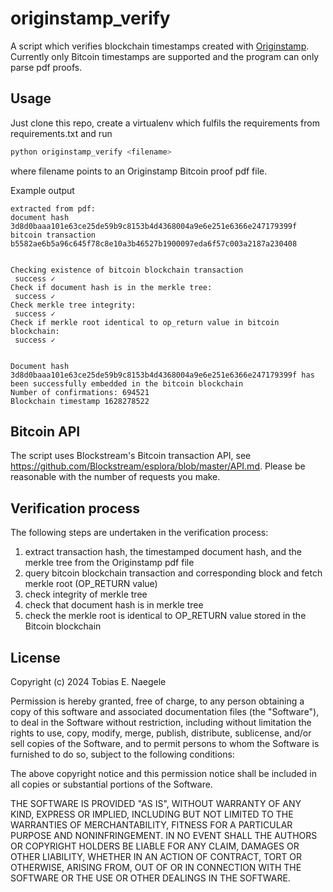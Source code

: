 # originstamp_verify
A script which verifies blockchain timestamps created with [Originstamp](https://originstamp.com/). Currently only Bitcoin timestamps are supported and the program can only parse pdf proofs. 

## Usage
Just clone this repo, create a virtualenv which fulfils the requirements from requirements.txt and run
~~~bash
python originstamp_verify <filename>
~~~
where filename points to an Originstamp Bitcoin proof pdf file.

Example output
~~~
extracted from pdf:
document hash 3d8d0baaa101e63ce25de59b9c8153b4d4368004a9e6e251e6366e247179399f
bitcoin transaction b5582ae6b5a96c645f78c8e10a3b46527b1900097eda6f57c003a2187a230408


Checking existence of bitcoin blockchain transaction
 success ✓
Check if document hash is in the merkle tree:
 success ✓
Check merkle tree integrity:
 success ✓
Check if merkle root identical to op_return value in bitcoin blockchain:
 success ✓


Document hash 3d8d0baaa101e63ce25de59b9c8153b4d4368004a9e6e251e6366e247179399f has been successfully embedded in the bitcoin blockchain
Number of confirmations: 694521
Blockchain timestamp 1628278522
~~~


## Bitcoin API
The script uses Blockstream's Bitcoin transaction API, see https://github.com/Blockstream/esplora/blob/master/API.md. 
Please be reasonable with the number of requests you make.

## Verification process
The following steps are undertaken in the verification process:
1) extract transaction hash, the timestamped document hash, and the merkle tree from the Originstamp pdf file
2) query bitcoin blockchain transaction and corresponding block and fetch merkle root (OP_RETURN value)
3) check integrity of merkle tree
4) check that document hash is in merkle tree
5) check the merkle root is identical to OP_RETURN value stored in the Bitcoin blockchain


## License
Copyright (c) 2024 Tobias E. Naegele

Permission is hereby granted, free of charge, to any person obtaining a copy
of this software and associated documentation files (the "Software"), to deal
in the Software without restriction, including without limitation the rights
to use, copy, modify, merge, publish, distribute, sublicense, and/or sell
copies of the Software, and to permit persons to whom the Software is
furnished to do so, subject to the following conditions:

The above copyright notice and this permission notice shall be included in all
copies or substantial portions of the Software.

THE SOFTWARE IS PROVIDED "AS IS", WITHOUT WARRANTY OF ANY KIND, EXPRESS OR
IMPLIED, INCLUDING BUT NOT LIMITED TO THE WARRANTIES OF MERCHANTABILITY,
FITNESS FOR A PARTICULAR PURPOSE AND NONINFRINGEMENT. IN NO EVENT SHALL THE
AUTHORS OR COPYRIGHT HOLDERS BE LIABLE FOR ANY CLAIM, DAMAGES OR OTHER
LIABILITY, WHETHER IN AN ACTION OF CONTRACT, TORT OR OTHERWISE, ARISING FROM,
OUT OF OR IN CONNECTION WITH THE SOFTWARE OR THE USE OR OTHER DEALINGS IN THE
SOFTWARE.
